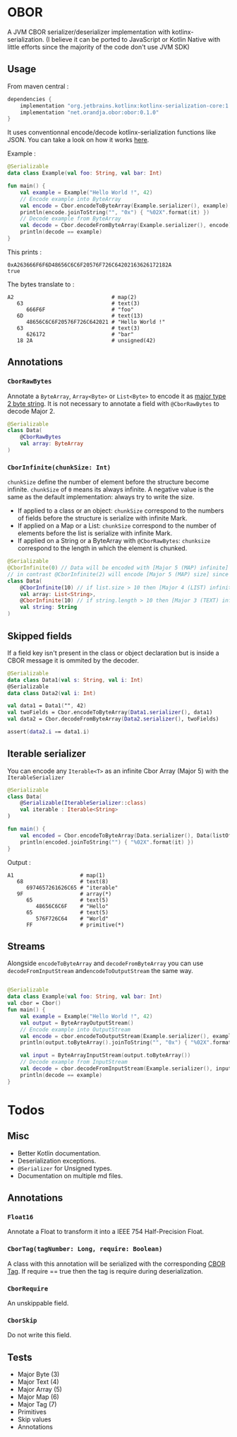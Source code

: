# OBOR

A JVM CBOR serializer/deserializer implementation with kotlinx-serialization.
(I believe it can be ported to JavaScript or Kotlin Native with little efforts since the majority of the code don't use JVM SDK)

## Usage

From maven central :

```groovy
dependencies {
    implementation "org.jetbrains.kotlinx:kotlinx-serialization-core:1.0.0-RC"
    implementation "net.orandja.obor:obor:0.1.0"
}
```

It uses conventionnal encode/decode kotlinx-serialization functions like JSON.
You can take a look on how it works [here](https://github.com/Kotlin/kotlinx.serialization#introduction-and-references).

Example :
```kotlin
@Serializable
data class Example(val foo: String, val bar: Int)

fun main() {
    val example = Example("Hello World !", 42)
    // Encode example into ByteArray
    val encode = Cbor.encodeToByteArray(Example.serializer(), example)
    println(encode.joinToString("", "0x") { "%02X".format(it) })
    // Decode example from ByteArray
    val decode = Cbor.decodeFromByteArray(Example.serializer(), encode)
    println(decode == example)
}
```

This prints :
```
0xA263666F6F6D48656C6C6F20576F726C64202163626172182A
true
```

The bytes translate to : 
```
A2                               # map(2)
   63                            # text(3)
      666F6F                     # "foo"
   6D                            # text(13)
      48656C6C6F20576F726C642021 # "Hello World !"
   63                            # text(3)
      626172                     # "bar"
   18 2A                         # unsigned(42)
```

## Annotations

### `CborRawBytes`

Annotate a `ByteArray`, `Array<Byte>` or `List<Byte>` to encode it as [major type 2 byte string](https://tools.ietf.org/html/rfc7049#section-2.1).
It is not necessary to annotate a field with `@CborRawBytes` to decode Major 2. 

```kotlin
@Serializable
class Data(
    @CborRawBytes
    val array: ByteArray
)
```

### `CborInfinite(chunkSize: Int)`

`chunkSize` define the number of element before the structure become infinite. 
`chunkSize` of `0` means its always infinite. A negative value is the same as the default implementation: always try to write the size.  
- If applied to a class or an object: `chunkSize` correspond to the numbers of fields before the structure is serialize with infinite Mark.
- If applied on a Map or a List: `chunkSize` correspond to the number of elements before the list is serialize with infinite Mark. 
- If applied on a String or a ByteArray with `@CborRawBytes`: `chunksize` correspond to the length in which the element is chunked.

```kotlin
@Serializable
@CborInfinite(0) // Data will be encoded with [Major 5 (MAP) infinite]
// in contrast @CborInfinite(2) will encode [Major 5 (MAP) size] since there are only 2 elements 
class Data(
    @CborInfinite(10) // if list.size > 10 then [Major 4 (LIST) infinite] else [Major 4 (LIST) size] 
    val array: List<String>,
    @CborInfinite(10) // if string.length > 10 then [Major 3 (TEXT) infinite] else [Major 3 (TEXT) size]
    val string: String
)
```

## Skipped fields

If a field key isn't present in the class or object declaration but is inside a CBOR message it is ommited by the decoder.

```kotlin
@Serializable
data class Data1(val s: String, val i: Int)
@Serializable
data class Data2(val i: Int)

val data1 = Data1("", 42)
val twoFields = Cbor.encodeToByteArray(Data1.serializer(), data1)
val data2 = Cbor.decodeFromByteArray(Data2.serializer(), twoFields)

assert(data2.i == data1.i)
``` 

## Iterable serializer

You can encode any `Iterable<T>` as an infinite Cbor Array (Major 5) with the `IterableSerializer`

```kotlin
@Serializable
class Data(
    @Serializable(IterableSerializer::class)
    val iterable : Iterable<String>
)

fun main() {
    val encoded = Cbor.encodeToByteArray(Data.serializer(), Data(listOf("Hello", "World")))
    println(encoded.joinToString("") { "%02X".format(it) })
}
```

Output : 
```
A1                     # map(1)
   68                  # text(8)
      6974657261626C65 # "iterable"
   9F                  # array(*)
      65               # text(5)
         48656C6C6F    # "Hello"
      65               # text(5)
         576F726C64    # "World"
      FF               # primitive(*)
``` 

## Streams

Alongside `encodeToByteArray` and `decodeFromByteArray` you can use `decodeFromInputStream` and`encodeToOutputStream` the same way.
 
```kotlin

@Serializable
data class Example(val foo: String, val bar: Int)
val cbor = Cbor()
fun main() {
    val example = Example("Hello World !", 42)
    val output = ByteArrayOutputStream()
    // Encode example into OutputStream
    val encode = cbor.encodeToOutputStream(Example.serializer(), example, output)
    println(output.toByteArray().joinToString("", "0x") { "%02X".format(it) })

    val input = ByteArrayInputStream(output.toByteArray())
    // Decode example from InputStream
    val decode = cbor.decodeFromInputStream(Example.serializer(), input)
    println(decode == example)
}
```

# Todos

## Misc

- Better Kotlin documentation.
- Deserialization exceptions.
- `@Serializer` for Unsigned types.
- Documentation on multiple md files.

## Annotations

### `Float16`

Annotate a Float to transform it into a IEEE 754 Half-Precision Float. 

### `CborTag(tagNumber: Long, require: Boolean)`
 
A class with this annotation will be serialized with the corresponding [CBOR Tag](https://tools.ietf.org/html/rfc7049#section-2.4).
If require == true then the tag is require during deserialization.

### `CborRequire`

An unskippable field.

### `CborSkip`

Do not write this field.

## Tests

- Major Byte (3)
- Major Text (4)
- Major Array (5)
- Major Map (6)
- Major Tag (7)
- Primitives
- Skip values
- Annotations
